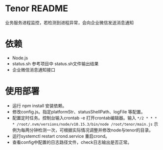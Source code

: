 # Tenor README
业务服务进程监控，若检测到进程异常，会向企业微信发送消息通知

# 依赖

* Node.js
* status.sh 参考项目中 status.sh文件输出结果
* 企业微信消息通知接口

# 使用部署

* 运行 npm install 安装依赖。
* 修改config.js。指定platformStr、statusShellPath、logFile 等配置。
* 配置定时任务。控制台输入crontab -e 打开crontab编辑器。输入 ```*/2 * * * * /root/.nvm/versions/node/v10.15.3/bin/node /root/tenor/main.js```  示例为每两分钟检测一次，可根据实际情况调整并修改node与tenor的目录。
* 运行systemctl restart crond.service 重启crond。
* 查看config中配置的日志路径文件，check日志输出是否正常。
